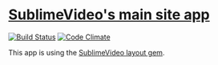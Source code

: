 # [SublimeVideo's main site app](http://sublimevideo.net)
[![Build Status](https://circleci.com/gh/jilion/sublimevideo.net.png?circle-token=9665c0d580743c31f23b9d2cbdfd90767fcc4a5a)](https://circleci.com/gh/jilion/sublimevideo.net) [![Code Climate](https://codeclimate.com/repos/50ee930f56b1026bdf0104d4/badges/eb2ca3d004134fed78a1/gpa.png)](https://codeclimate.com/repos/50ee930f56b1026bdf0104d4/feed)

This app is using the [SublimeVideo layout gem](https://github.com/jilion/sublimevideo_layout).
